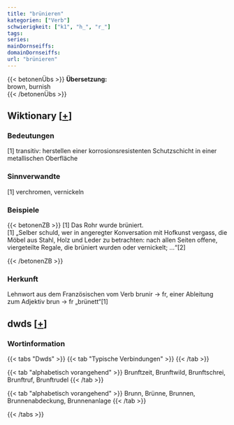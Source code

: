 ```yaml
---
title: "brünieren"
kategorien: ["Verb"]
schwierigkeit: ["k1", "h_", "r_"]
tags:
series:
mainDornseiffs:
domainDornseiffs:
url: "brünieren"
---
```


{{< betonenÜbs >}}
**Übersetzung:**  
brown, burnish  
{{< /betonenÜbs >}}

## Wiktionary [[+](https://de.wiktionary.org/wiki/brünieren)]

### Bedeutungen
[1] transitiv: herstellen einer korrosionsresistenten Schutzschicht in einer metallischen Oberfläche  

### Sinnverwandte
[1] verchromen, vernickeln  

### Beispiele
{{< betonenZB >}}
[1] Das Rohr wurde brüniert.  
[1] „Selber schuld, wer in angeregter Konversation mit Hofkunst vergass, die Möbel aus Stahl, Holz und Leder zu betrachten: nach allen Seiten offene, viergeteilte Regale, die brüniert wurden oder vernickelt; …“[2]  

{{< /betonenZB >}}
### Herkunft
Lehnwort aus dem Französischen vom Verb brunir → fr, einer Ableitung zum Adjektiv brun → fr „brünett“[1]  



## dwds [[+](https://www.dwds.de/wb/brünieren)]

### Wortinformation
{{< tabs "Dwds" >}}
{{< tab "Typische Verbindungen" >}}
{{< /tab >}}

{{< tab "alphabetisch vorangehend" >}}
Brunftzeit, Brunftwild, Brunftschrei, Brunftruf, Brunftrudel
{{< /tab >}}

{{< tab "alphabetisch vorangehend" >}}
Brunn, Brünne, Brunnen, Brunnenabdeckung, Brunnenanlage
{{< /tab >}}

{{< /tabs >}}

